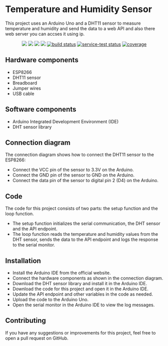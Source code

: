 # Temperature and Humidity Sensor

This project uses an Arduino Uno and a DHT11 sensor to measure temperature and humidity and send the data to a web API and also there web server you can accses it using ip.

<p align="center">
    <a href="https://github.com/badges/IoT-Climate-Tracker/graphs/contributors" alt="Contributors">
        <img src="https://img.shields.io/github/contributors/badges/shields" /></a>
    <a href="#backers" alt="Backers on Open Collective">
        <img src="https://img.shields.io/opencollective/backers/shields" /></a>
    <a href="#sponsors" alt="Sponsors on Open Collective">
        <img src="https://img.shields.io/opencollective/sponsors/shields" /></a>
    <a href="https://github.com/badges/IoT-Climate-Tracker/pulse" alt="Activity">
        <img src="https://img.shields.io/github/commit-activity/m/badges/shields" /></a>
    <a href="https://circleci.com/gh/badges/IoT-Climate-Tracker/tree/master">
        <img src="https://img.shields.io/circleci/project/github/badges/shields/master" alt="build status"></a>
    <a href="https://circleci.com/gh/badges/daily-tests">
        <img src="https://img.shields.io/circleci/project/github/badges/daily-tests?label=service%20tests"
            alt="service-test status"></a>
    <a href="https://coveralls.io/github/badges/IoT-Climate-Tracker">
        <img src="https://img.shields.io/coveralls/github/badges/shields"
            alt="coverage"></a>
</p>

## Hardware components
- ESP8266
- DHT11 sensor
- Breadboard
- Jumper wires
- USB cable

## Software components
- Arduino Integrated Development Environment (IDE)
- DHT sensor library

## Connection diagram
The connection diagram shows how to connect the DHT11 sensor to the ESP8266:
- Connect the VCC pin of the sensor to 3.3V on the Arduino.
- Connect the GND pin of the sensor to GND on the Arduino.
- Connect the data pin of the sensor to digital pin 2 (D4) on the Arduino.

## Code
The code for this project consists of two parts: the setup function and the loop function.
- The setup function initializes the serial communication, the DHT sensor and the API endpoint.
- The loop function reads the temperature and humidity values from the DHT sensor, sends the data to the API endpoint and logs the response to the serial monitor.

## Installation
- Install the Arduino IDE from the official website.
- Connect the hardware components as shown in the connection diagram.
- Download the DHT sensor library and install it in the Arduino IDE.
- Download the code for this project and open it in the Arduino IDE.
- Update the API endpoint and other variables in the code as needed.
- Upload the code to the Arduino Uno.
- Open the serial monitor in the Arduino IDE to view the log messages.

## Contributing
If you have any suggestions or improvements for this project, feel free to open a pull request on GitHub.

